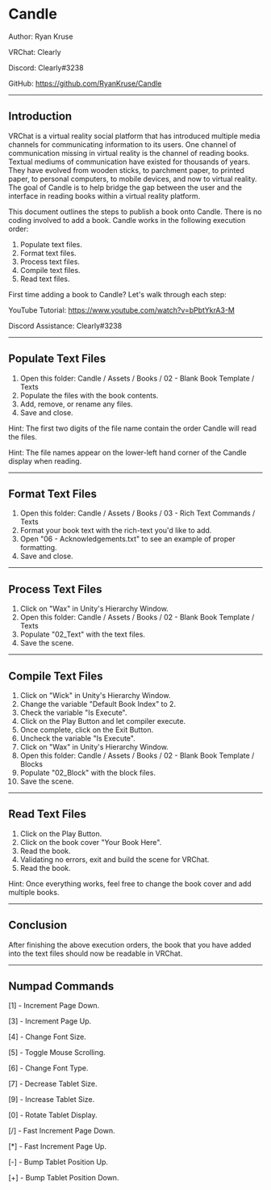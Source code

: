 # Candle

Author: Ryan Kruse

VRChat: Clearly

Discord: Clearly#3238

GitHub: https://github.com/RyanKruse/Candle

------------

## Introduction

VRChat is a virtual reality social platform that has introduced multiple media channels for communicating information to its users. One channel of communication missing in virtual reality is the channel of reading books. Textual mediums of communication have existed for thousands of years. They have evolved from wooden sticks, to parchment paper, to printed paper, to personal computers, to mobile devices, and now to virtual reality. The goal of Candle is to help bridge the gap between the user and the interface in reading books within a virtual reality platform.

This document outlines the steps to publish a book onto Candle. There is no coding involved to add a book. Candle works in the following execution order:

1) Populate text files.
2) Format text files.
3) Process text files.
4) Compile text files.
5) Read text files.

First time adding a book to Candle? Let's walk through each step:

YouTube Tutorial: https://www.youtube.com/watch?v=bPbtYkrA3-M

Discord Assistance: Clearly#3238

------------

## Populate Text Files

1) Open this folder: Candle / Assets / Books / 02 - Blank Book Template / Texts
2) Populate the files with the book contents.
3) Add, remove, or rename any files.
4) Save and close.

Hint: The first two digits of the file name contain the order Candle will read the files.

Hint: The file names appear on the lower-left hand corner of the Candle display when reading.

------------

## Format Text Files

1) Open this folder: Candle / Assets / Books / 03 - Rich Text Commands / Texts
2) Format your book text with the rich-text you'd like to add.
3) Open "06 - Acknowledgements.txt" to see an example of proper formatting.
4) Save and close.

------------

## Process Text Files

1) Click on "Wax" in Unity's Hierarchy Window.
2) Open this folder: Candle / Assets / Books / 02 - Blank Book Template / Texts
3) Populate "02_Text" with the text files.
4) Save the scene.

------------

## Compile Text Files

1) Click on "Wick" in Unity's Hierarchy Window.
2) Change the variable "Default Book Index" to 2.
3) Check the variable "Is Execute".
4) Click on the Play Button and let compiler execute.
5) Once complete, click on the Exit Button.
6) Uncheck the variable "Is Execute".
7) Click on "Wax" in Unity's Hierarchy Window.
8) Open this folder: Candle / Assets / Books / 02 - Blank Book Template / Blocks
9) Populate "02_Block" with the block files.
10) Save the scene.

------------

## Read Text Files

1) Click on the Play Button.
2) Click on the book cover "Your Book Here".
3) Read the book.
4) Validating no errors, exit and build the scene for VRChat.
5) Read the book.

Hint: Once everything works, feel free to change the book cover and add multiple books.

------------

## Conclusion

After finishing the above execution orders, the book that you have added into the text files should now be readable in VRChat.

------------

## Numpad Commands

[1] - Increment Page Down.

[3] - Increment Page Up.

[4] - Change Font Size.

[5] - Toggle Mouse Scrolling.

[6] - Change Font Type.

[7] - Decrease Tablet Size.

[9] - Increase Tablet Size.

[0] - Rotate Tablet Display.

[/] - Fast Increment Page Down.

[*] - Fast Increment Page Up.

[-] - Bump Tablet Position Up.

[+] - Bump Tablet Position Down.

